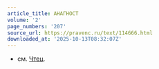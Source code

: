```yaml
---
article_title: АНАГНОСТ
volume: '2'
page_numbers: '207'
source_url: https://pravenc.ru/text/114666.html
downloaded_at: '2025-10-13T08:32:07Z'
---
```


- см. [Чтец](https://pravenc.ru/text/Чтец.html).
